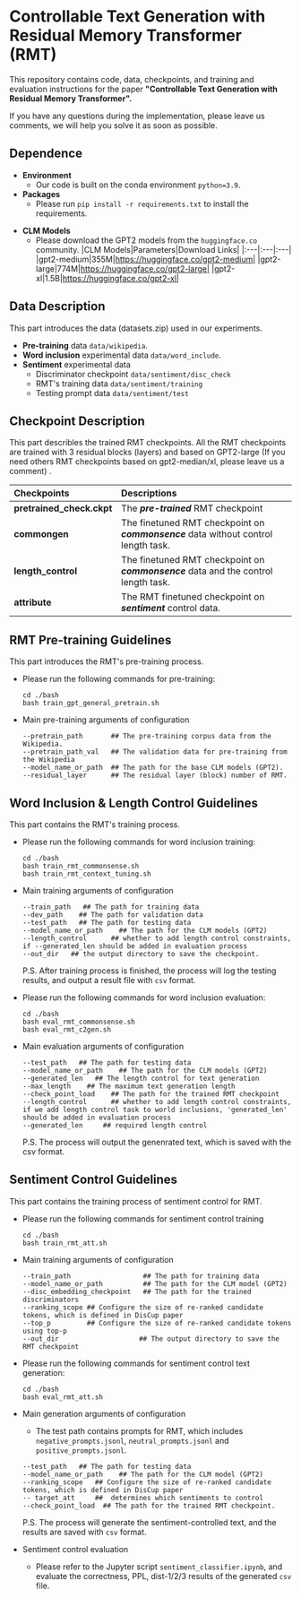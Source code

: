 # Controllable Text Generation with **R**esidual **M**emory **T**ransformer (RMT)

This repository contains code, data, checkpoints, and training and evaluation instructions for the paper **"Controllable Text Generation with Residual Memory Transformer".**

If you have any questions during the implementation, please leave us comments, we will help you solve it as soon as possible.


## Dependence

* **Environment**
  - Our code is built on the conda environment `python=3.9`.
* **Packages**
  - Please run `pip install -r requirements.txt` to install the requirements.

<!-- * **Datasets**
  - Please download the **datasets.zip (753M)** used in our experiments. [[Here is the anonymous download link]](xx)

  - Please download the **datasets.zip (753M)** used in our experiments. [[Here is the anonymous download link]](xx) -->

* **CLM Models**
  - Please download the GPT2 models from the `huggingface.co` community.
  |CLM Models|Parameters|Download Links|
  |:---|:---|:---|
  |gpt2-medium|355M|https://huggingface.co/gpt2-medium|
  |gpt2-large|774M|https://huggingface.co/gpt2-large|
  |gpt2-xl|1.5B|https://huggingface.co/gpt2-xl|


## Data Description

This part introduces the data (datasets.zip) used in our experiments.
* **Pre-training** data `data/wikipedia`.
* **Word inclusion** experimental data `data/word_include`.
* **Sentiment** experimental data
  - Discriminator checkpoint `data/sentiment/disc_check`
  - RMT's training data `data/sentiment/training`
  - Testing prompt data `data/sentiment/test`

## Checkpoint Description

This part describles the trained RMT checkpoints. All the RMT checkpoints are trained with 3 residual blocks (layers) and based on GPT2-large (If you need others RMT checkpoints based on gpt2-median/xl, please leave us a comment) .

|Checkpoints|Descriptions|
|:-------|:-------|
|**pretrained_check.ckpt**|The ***pre-trained*** RMT checkpoint|
|**commongen**|The finetuned RMT checkpoint on ***commonsence*** data without control length task.|
|**length_control**|The finetuned RMT checkpoint on ***commonsence*** data and the control length task.|
|**attribute**|The RMT finetuned checkpoint on ***sentiment*** control data.|


## RMT Pre-training Guidelines

This part introduces the RMT's pre-training process.

* Please run the following commands for pre-training:
  ```
  cd ./bash
  bash train_gpt_general_pretrain.sh
  ```

* Main pre-training arguments of configuration
  ```
  --pretrain_path       ## The pre-training corpus data from the Wikipedia.
  --pretrain_path_val   ## The validation data for pre-training from the Wikipedia
  --model_name_or_path  ## The path for the base CLM models (GPT2).
  --residual_layer      ## The residual layer (block) number of RMT.
  ```

## Word Inclusion & Length Control Guidelines

This part contains the RMT's training process.

* Please run the following commands for word inclusion training:
  ```
  cd ./bash
  bash train_rmt_commonsense.sh
  bash train_rmt_context_tuning.sh
  ```

<!-- - cd ./script
- bash train_rmt_commonsense.sh
- bash train_context_tuning.sh -->

* Main training arguments of configuration
  ```
  --train_path   ## The path for training data
  --dev_path    ## The path for validation data
  --test_path   ## The path for testing data
  --model_name_or_path    ## The path for the CLM models (GPT2)
  --length_control      ## whether to add length control constraints, if --generated_len should be added in evaluation process
  --out_dir   ## the output directory to save the checkpoint.
  ```
  P.S. After training process is finished, the process will log the testing results, and output a result file with `csv` format.

* Please run the following commands for word inclusion evaluation:
  ```
  cd ./bash
  bash eval_rmt_commonsense.sh
  bash eval_rmt_c2gen.sh
  ```

* Main evaluation arguments of configuration
  ```
  --test_path   ## The path for testing data
  --model_name_or_path    ## The path for the CLM models (GPT2)
  --generated_len   ## The length control for text generation
  --max_length    ## The maximum text generation length
  --check_point_load    ## The path for the trained RMT checkpoint
  --length_control      ## whether to add length control constraints, if we add length control task to world inclusions, 'generated_len' should be added in evaluation process
  --generated_len     ## required length control
  ```

  P.S. The process will output the genenrated text, which is saved with the csv format.



## Sentiment Control Guidelines

This part contains the training process of sentiment control for RMT.

* Please run the following commands for sentiment control training
  ```
  cd ./bash
  bash train_rmt_att.sh
  ```
* Main training arguments of configuration
  ```
  --train_path                  ## The path for training data  
  --model_name_or_path          ## The path for the CLM model (GPT2)
  --disc_embedding_checkpoint   ## The path for the trained discriminators
  --ranking_scope ## Configure the size of re-ranked candidate tokens, which is defined in DisCup paper
  --top_p         ## Configure the size of re-ranked candidate tokens using top-p
  --out_dir                    ## The output directory to save the RMT checkpoint
  ```

* Please run the following commands for sentiment control text generation:
  ```
  cd ./bash
  bash eval_rmt_att.sh
  ```

* Main generation arguments of configuration
  - The test path contains prompts for RMT, which includes `negative_prompts.jsonl`, `neutral_prompts.jsonl` and `positive_prompts.jsonl`.

  ```
  --test_path   ## The path for testing data
  --model_name_or_path    ## The path for the CLM model (GPT2)
  --ranking_scope   ## Configure the size of re-ranked candidate tokens, which is defined in DisCup paper
  -- target_att     ##  determines which sentiments to control
  --check_point_load  ## The path for the trained RMT checkpoint.
  ```

  P.S. The process will generate the sentiment-controlled text, and the results are saved with `csv` format.

* Sentiment control evaluation
  - Please refer to the Jupyter script `sentiment_classifier.ipynb`, and evaluate the correctness, PPL, dist-1/2/3 results of the generated `csv` file.
